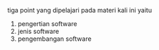 tiga point yang dipelajari pada materi kali ini yaitu
1. pengertian software
2. jenis software
3. pengembangan software
